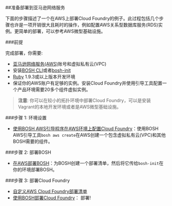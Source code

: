 <!--
##Preparing to Deploy on Amazon Web Services
-->
##准备部署到亚马逊网络服务

<!--
The following steps document an example procedure for deploying Cloud Foundry on AWS. The process includes several steps that may be expensive and time-consuming, such as provisioning AWS Relational Database Service (RDS) instances. For a simpler deployment, refer to the Minimal [AWS] instructions.
-->
下面的步骤描述了一个在AWS上部署Cloud Foundry的例子。此过程包括几个步骤也许是一项开销很大且耗时的操作，例如配置AWS关系型数据库服务(RDS)实例。更简单的部署，可以参考AWS微型基础设施。

<!--
###Prerequisites
-->
###前提

<!--
To complete this deployment, you need:
-->
完成部署，你需要:

<!--
* An Amazon Web Services (AWS) account with Virtual Private Cloud (VPC)
* The BOSH CLI and bosh-init installed on your machine
* Ruby 1.9.3 or higher installed on your machine
* Sufficiently high instance limits on your AWS account. Installing Cloud Foundry using this bootstrap tool configures a production environment with more than 20 component VM instances.
-->
* [亚马逊网络服务(AWS)]账号和虚拟私有云(VPC)
* 安装[BOSH CLI]或者[bosh-init]
* [Ruby] 1.9.3或以上版本开发环境
* 保证你的AWS账户有足够的实例。安装Cloud Foundry并使用引导工具配置一个产品环境需要20多个组件虚拟实例。

<!--
>**Note**: You can deploy Cloud Foundry in smaller topologies, including a local development environment on Vagrant or a minimal AWS configuration.
-->
>**注意**: 你可以在较小的拓扑环境中部署Cloud Foundry，可以是安装Vagrant的本地开发环境或者是AWS微型基础设施。

<!--
###Step 1: Environment Setup
-->
###步骤 1: 环境设置

<!--
* [Setting up an AWS Environment for Cloud Foundry with BOSH AWS Bootstrap]: Use the BOSH AWS Bootstrap tool `bosh aws create` to create an environment on AWS that includes a VPC and other structures that support BOSH.
-->
* [使用BOSH AWS引导程序在AWS环境上配置Cloud Foundry]：使用BOSH AWS引导工具`bosh aws create`在AWS创建一个包含虚拟私有云(VPC)和其他BOSH需要的组件。

<!--
###Step 2: Deploy BOSH
-->
###步骤 2: 部署BOSH

<!--
* [Deploying BOSH on AWS]: Create a manifest for BOSH, and pass it to `bosh-init` to deploy BOSH in your environment.
-->
* [在AWS部署BOSH]：为BOSH创建一个部署清单，然后将它传给`bosh-init`在你的环境部署BOSH。

<!--
###Step 3: Deploy Cloud Foundry
-->
###步骤 3: 部署Cloud Foundry

<!--
* [Customizing the Cloud Foundry Deployment Manifest for AWS]
* [Deploying Cloud Foundry using BOSH]: Deploy!
-->
* [自定义AWS Cloud Foundry部署清单]
* [使用BOSH部署Cloud Foundry]： 部署!

[亚马逊网络服务(AWS)]: http://aws.amazon.com/
[BOSH CLI]: https://bosh.io/docs/bosh-cli.html
[bosh-init]: https://bosh.io/docs/install-bosh-init.html
[Ruby]: https://www.ruby-lang.org/en/documentation/installation/
[使用BOSH AWS引导程序在AWS环境上配置Cloud Foundry]: ./
[在AWS部署BOSH]: ./
[自定义AWS Cloud Foundry部署清单]: ./
[使用BOSH部署Cloud Foundry]: ./
